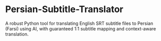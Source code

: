 # Persian-Subtitle-Translator
A robust Python tool for translating English SRT subtitle files to Persian (Farsi) using AI, with guaranteed 1:1 subtitle mapping and context-aware translation.

